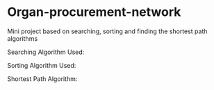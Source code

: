 # Organ-procurement-network
Mini project based on searching, sorting and finding the shortest path algorithms

Searching Algorithm Used:



Sorting Algorithm Used:



Shortest Path Algorithm:



